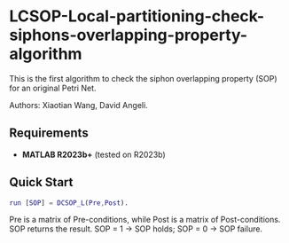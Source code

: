 # LCSOP-Local-partitioning-check-siphons-overlapping-property-algorithm
This is the first algorithm to check the siphon overlapping property (SOP) for an original Petri Net.

Authors: Xiaotian Wang, David Angeli.

## Requirements

- **MATLAB R2023b+** (tested on R2023b)


## Quick Start

```matlab
run [SOP] = DCSOP_L(Pre,Post).
```

Pre is a matrix of Pre-conditions, while Post is a matrix of Post-conditions.
SOP returns the result. SOP = 1 -> SOP holds; SOP = 0 -> SOP failure.
